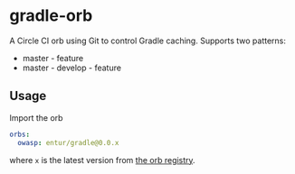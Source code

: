 
# gradle-orb
A Circle CI orb using Git to control Gradle caching. Supports two patterns:

 * master - feature
 * master - develop - feature

## Usage
Import the orb

```yaml
orbs:
  owasp: entur/gradle@0.0.x
```

where `x` is the latest version from [the orb registry](https://circleci.com/orbs/registry/orb/entur/gradle).


